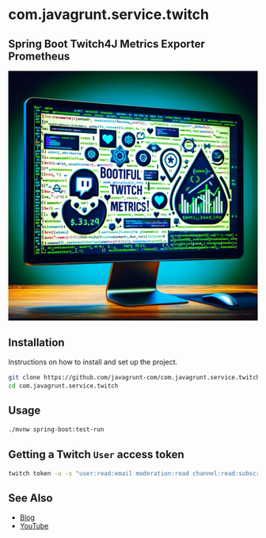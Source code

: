 # com.javagrunt.service.twitch
## Spring Boot Twitch4J Metrics Exporter Prometheus

![img](./index.png)

## Installation
Instructions on how to install and set up the project.

```bash
git clone https://github.com/javagrunt-com/com.javagrunt.service.twitch
cd com.javagrunt.service.twitch
```

## Usage

```bash
./mvnw spring-boot:test-run
```

## Getting a Twitch `User` access token

```bash
twitch token -u -s "user:read:email moderation:read channel:read:subscriptions"
```

## See Also

- [Blog](https://dashaun.com/posts/bootiful-twitch-metrics-for-prometheus/)
- [YouTube](https://youtu.be/TSmEx8taj2M?si=ieRu4CHgV8JdD9rT)